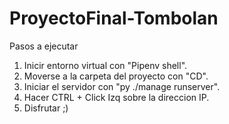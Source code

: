 # ProyectoFinal-Tombolan

Pasos a ejecutar

1) Inicir entorno virtual con "Pipenv shell".
2) Moverse a la carpeta del proyecto con "CD".
3) Iniciar el servidor con "py ./manage runserver".
4) Hacer CTRL + Click Izq sobre la direccion IP.
5) Disfrutar ;)
